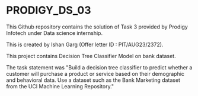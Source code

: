 # PRODIGY_DS_03
This Github repository contains the solution of Task 3 provided by Prodigy Infotech under Data science internship.

This is created by Ishan Garg (Offer letter ID : PIT/AUG23/2372).

This project contains Decision Tree Classifier Model on bank dataset.

The task statement was "Build a decision tree classifier to predict whether a customer will purchase a product or service based on their demographic and behavioral data. Use a dataset such as the Bank Marketing dataset from the UCI Machine Learning Repository."

